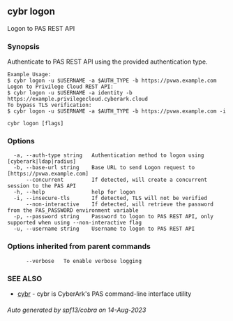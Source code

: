 ## cybr logon

Logon to PAS REST API

### Synopsis

Authenticate to PAS REST API using the provided authentication type.
	
	Example Usage:
	$ cybr logon -u $USERNAME -a $AUTH_TYPE -b https://pvwa.example.com
	Logon to Privilege Cloud REST API:
	$ cybr logon -u $USERNAME -a identity -b https://example.privilegecloud.cyberark.cloud
	To bypass TLS verification:
	$ cybr logon -u $USERNAME -a $AUTH_TYPE -b https://pvwa.example.com -i

```
cybr logon [flags]
```

### Options

```
  -a, --auth-type string   Authentication method to logon using [cyberark|ldap|radius]
  -b, --base-url string    Base URL to send Logon request to [https://pvwa.example.com]
      --concurrent         If detected, will create a concurrent session to the PAS API
  -h, --help               help for logon
  -i, --insecure-tls       If detected, TLS will not be verified
      --non-interactive    If detected, will retrieve the password from the PAS_PASSWORD environment variable
  -p, --password string    Password to logon to PAS REST API, only supported when using --non-interactive flag
  -u, --username string    Username to logon to PAS REST API
```

### Options inherited from parent commands

```
      --verbose   To enable verbose logging
```

### SEE ALSO

* [cybr](cybr.md)	 - cybr is CyberArk's PAS command-line interface utility

###### Auto generated by spf13/cobra on 14-Aug-2023

